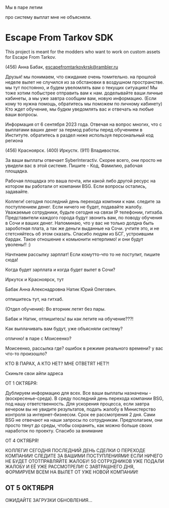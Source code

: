 Мы в паре летим

про систему выплат мне не объясняли.
# Escape From Tarkov SDK

This project is meant for the modders who want to work on custom assets for Escape From Tarkov.

(456) Анна Бабак, escapefromtarkovkrsk@rambler.ru





Друзья! мы понимаем, что ожидание очень томительно. на прошлой неделе вылет не случился из за обстановки в воздушном пространстве. мы тут постоянно, и будем увеломлять вам о текущих ситуациях! Мы тоже хотим побыстрее отправить вам к нам. доделывайте ваши личные кабинеты, а мы уже завтра сообщим вам, новую информацию. (Если кому то нужна помощь, обратитесь мы поможем по личному кабинету) Кто ждет обучение, мы будкм уведомлять вас и отвечать на любые ваши вопросы.


Информация от 6 сентября 2023 года. Отвечая на вопрос многих, что с выплатами ваших денег за пермод работы перед обучением в Институте. обратитесь в раздел ниже используя персональный код региона

(456) Красноярск.
(400) Иркустк.
(911) Владивосток.

За ваши выплаты отвечает SyberInteractiv. Скорее всего, они просто не увидели вас в этой системе. Пишите - Код, Фамилию, рабочая площадка.

Рабочая площадка это ваша почта, или какой либо другой ресурс на котором вы работали от компании BSG. Если вопросы остались, задавайте.


Коллеги! сегодня последний день перехода компнии к нам. следите за поступлением денег. Если ничего не будет, подавайте жалобу. 
Уважаемые сотрудники, будьте сегодня на связи IP телефонии, гитхаба. Представители каждого города будут звонить вам, по поводу обучения в Сочи и ваших денег. Напоминаю, что у вас не только долдна быть зароботная плата, а так же деньги выданные на Сочи. учтите это, и не стетсняйтесь об этом сказать. Спасибо людям из БСГ, устроившим бардак. Такое отношение к комьюнити нетерпимо! и они будут уволены!! :)



Начтнаем рассылку зарплат! Если комутто-что то не поступит, пишите сюда! 







Когда будет зарплата и когда будет вылет в Сочи?


Иркутск и Красноярск, тут

Бабак Анна Алекснадровна
Натик Юрий Олегович.

отпишитесь тут, на гитхаб.


(Отдел обучения): Во вторник летят без пары.

Бабак и Натик, отпишитесь! вы как летите на обучение???!

Как выплачивать вам будут, уже объясняли систему?

отлично! в паре с Моисеенко?

Моисеенко, рассылка где? ошибок в режиме реального времени? у вас что-то произошло?

КТО В ПАРАХ, А КТО НЕТ? МНЕ ОТВЕТЯТ НЕТ?!


Скиньте свои айпи адреса

ОТ 1 ОКТЯБРЯ:

Дублируем информацию для всех. Все ваши выплаты назначены - (воскресенье-среда). В среду последний день перехода компании BSG, под нашу ответственность. Для ускорения процесса, если завтра вечером вы не увидите результатов, подать жалобу в Министерство контроля за интернет-бизнесом. Срок ее рассмотрения 2 дня. Сами BSG не отвечают на наши запросы по сотрудникам. Предполагаем, они просто тянут до среды, чтобы сохранить, как можно больше своих наработок по проекту. Спасибо за внимание


ОТ 4 ОКТЯБРЯ! 

КОЛЛЕГИ! СЕГОДНЯ ПОСЛЕДНИЙ ДЕНЬ СДЕЛКИ О ПЕРЕХОДЕ КОМПАНИИ! СЛЕДИТЕ ЗА ВАШИМИ ПОСТУПЛЕНИЯМИ! ЕСЛИ НИЧЕГО НЕ БУДЕТ ОТОТПРАВЛЯЙТЕ ЖАЛОБУ! 50 СОТРУДНИКОВ УЖЕ ПОДАЛИ ЖАЛОБУ И ЕЁ УЖЕ РАССМОТРЕЛИ! С ЗАВТРАШНЕГО ДНЯ, ФОРМИРУЕМ ВСЕМ НА ВЫЛЕТ ОТ УЖЕ НОВОЙ КОМПАНИИ!


ОТ 5 ОКТЯБРЯ
-
ОЖИДАЙТЕ ЗАГРУЗКИ ОБНОВЛЕНИЯ...

